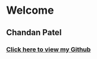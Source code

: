 # Welcome

## Chandan Patel

### [Click here to view my Github](https://github.com/patelchandan0912/Introduction)
